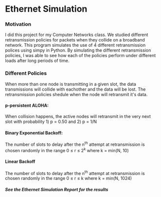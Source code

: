 # Ethernet Simulation

### Motivation
I did this project for my Computer Networks class. We studied different retransmission policies for packets when they collide on a broadband network. This program simulates the use of 4 different retransmission polices using simpy in Python. By simulating the different retransmission policies, I was able to see how each of the policies perform under different loads after long periods of time. 

### Different Policies
When more than one node is transmitting in a given slot, the data transmissions will collide with eachother and the data will be lost. The retransmission policies shedule when the node will retransmit it's data. 
#### p-persistent ALOHA:
When collision happens, the active nodes will retransmit in the very next slot with probability 1) p = 0.50 and 2) p = 1/N
#### Binary Exponential Backoff:
The number of slots to delay after the n<sup>th</sup> attempt at retransmission is chosen randomly in the range  0 ≤ r ≤ 2<sup>k</sup> where k = min(N, 10)
#### Linear Backoff
The number of slots to delay after the n<sup>th</sup> attempt at retransmission is chosen randomly in the range  0 ≤ r ≤ k where k = min(N, 1024)
##### See the Ethernet Simulation Report for the results

